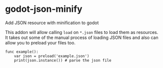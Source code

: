 # godot-json-minify
Add JSON resource with minification to godot

This addon will allow calling `load` on `*.json` files to load them as resources. It takes out some of the manual process of loading JSON files and also can allow you to preload your files too.

```gdscript
func example():
	var json = preload('example.json')
	print(json.instance()) # parse the json file
```
